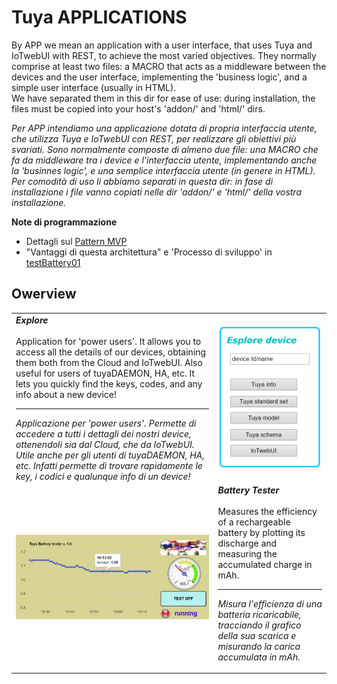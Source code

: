 #  Tuya APPLICATIONS 

By APP we mean an application with a user interface, that uses Tuya and IoTwebUI with REST, to achieve the most varied objectives.
They normally comprise at least two files: a MACRO that acts as a middleware between the devices and the user interface, implementing the 'business logic', and a simple user interface (usually in HTML).<br>
We have separated them in this dir for ease of use: during installation, the files must be copied into your host's 'addon/' and 'html/' dirs.

_Per APP intendiamo una applicazione dotata di propria interfaccia utente, che utilizza Tuya e IoTwebUI con REST, per realizzare gli obiettivi più svariati.
Sono normalmente composte di almeno due file: una MACRO che fa da middleware tra i device e l'interfaccia utente, implementando anche la 'businnes logic', e una semplice interfaccia utente (in genere in HTML).<br>
Per comodità di uso li abbiamo separati in questa dir: in fase di installazione i file vanno copiati nelle dir 'addon/' e 'html/' della vostra installazione._  

**Note di programmazione**<br>
* Dettagli sul [Pattern MVP](https://github.com/msillano/IoTwebUI/blob/main/html/clima01-leggimi.md#pattern-mvp) 
* "Vantaggi di questa architettura" e 'Processo di sviluppo' in [testBattery01](https://github.com/msillano/IoTwebUI/blob/main/addon/TestBattery01_leggimi.pdf)

## Owerview
<table width="100%">

<tr><td colspan=2>  <b><i>Explore</i></b><br><br> 
Application for 'power users'. It allows you to access all the details of our devices, obtaining them both from the Cloud and IoTwebUI.
Also useful for users of tuyaDAEMON, HA, etc. It lets you quickly find the keys, codes, and any info about a new device!<br>
<hr>
<i>Applicazione per 'power users'. Permette di accedere a tutti i dettagli dei nostri device, ottenendoli sia dal Cloud, che da IoTwebUI.
Utile anche per gli utenti di tuyaDAEMON, HA, etc.  Infatti permette di trovare rapidamente le key, i codici e qualunque info di un device!<i>
</td><td width="200px"><img src="https://github.com/msillano/IoTwebUI/blob/main/pics/app02.png?raw=true" />  </td></tr>
<tr><td width = "400pt"><img src="https://github.com/msillano/IoTwebUI/blob/main/pics/app03.png?raw=true"></td><td colspan=2>  <b><i>Battery Tester</i></b><br><br>
Measures the efficiency of a rechargeable battery by plotting its discharge and measuring the accumulated charge in mAh.<hr>

<i>Misura l'efficienza di una batteria ricaricabile, tracciando il grafico della sua scarica e misurando la carica accumulata in mAh.</i>
     </td></tr>
</table>
